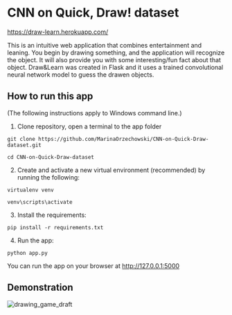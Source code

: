 # CNN on Quick, Draw! dataset

https://draw-learn.herokuapp.com/

This is an intuitive web application that combines entertainment and leaning. You begin by drawing something, and the application will recognize the object. It will also provide you with some interesting/fun fact about that object.
Draw&Learn was created in Flask and it uses a trained convolutional neural network model to guess the drawen objects. 

## How to run this app
(The following instructions apply to Windows command line.)

1. Clone repository, open a terminal to the app folder

`git clone https://github.com/MarinaOrzechowski/CNN-on-Quick-Draw-dataset.git`

`cd CNN-on-Quick-Draw-dataset`

2. Create and activate a new virtual environment (recommended) by running the following:

`virtualenv venv`

`venv\scripts\activate`

3. Install the requirements:

`pip install -r requirements.txt`

4. Run the app:

`python app.py`

You can run the app on your browser at http://127.0.0.1:5000

## Demonstration
![drawing_game_draft](https://user-images.githubusercontent.com/43459295/81029549-6835af80-8e53-11ea-80b9-4c59a722fdae.gif)
